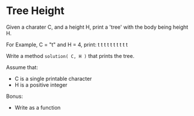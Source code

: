 # Tree Height

Given a charater C, and a height H, print a 'tree' with the body being height H.

For Example, C = "t" and H = 4, print:
       t
      t t
     t t t
    t t t t

Write a method `solution( C, H )` that prints the tree.

Assume that:
* C is a single printable character
* H is a positive integer

Bonus:
* Write as a function
